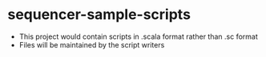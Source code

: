 # sequencer-sample-scripts 
* This project would contain scripts in .scala format rather than .sc format
* Files will be maintained by the script writers
